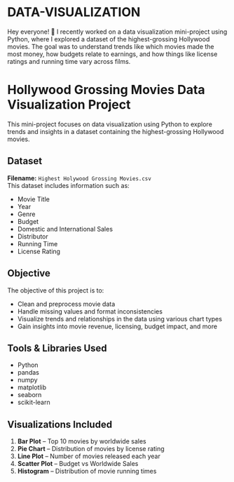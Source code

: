 # DATA-VISUALIZATION
Hey everyone! 👋 I recently worked on a data visualization mini-project using Python, where I explored a dataset of the highest-grossing Hollywood movies. The goal was to understand trends like which movies made the most money, how budgets relate to earnings, and how things like license ratings and running time vary across films.
#  Hollywood Grossing Movies Data Visualization Project

This mini-project focuses on data visualization using Python to explore trends and insights in a dataset containing the highest-grossing Hollywood movies.

##  Dataset

**Filename:** `Highest Holywood Grossing Movies.csv`  
This dataset includes information such as:
- Movie Title
- Year
- Genre
- Budget
- Domestic and International Sales
- Distributor
- Running Time
- License Rating

## Objective

The objective of this project is to:
- Clean and preprocess movie data
- Handle missing values and format inconsistencies
- Visualize trends and relationships in the data using various chart types
- Gain insights into movie revenue, licensing, budget impact, and more

##  Tools & Libraries Used

- Python 
- pandas
- numpy
- matplotlib
- seaborn
- scikit-learn

## Visualizations Included

1. **Bar Plot** – Top 10 movies by worldwide sales  
2. **Pie Chart** – Distribution of movies by license rating  
3. **Line Plot** – Number of movies released each year  
4. **Scatter Plot** – Budget vs Worldwide Sales  
5. **Histogram** – Distribution of movie running times 
